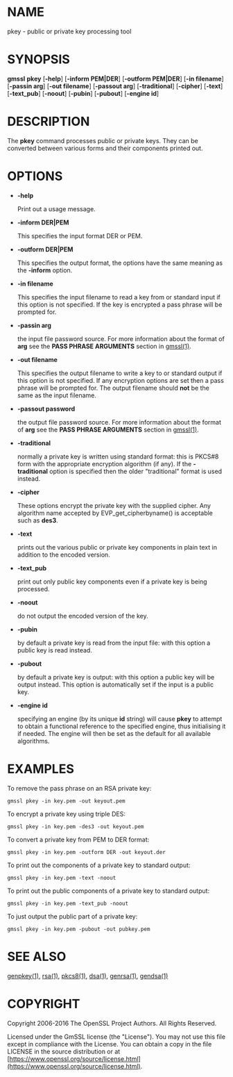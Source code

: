 # NAME

pkey - public or private key processing tool

# SYNOPSIS

**gmssl** **pkey**
\[**-help**\]
\[**-inform PEM|DER**\]
\[**-outform PEM|DER**\]
\[**-in filename**\]
\[**-passin arg**\]
\[**-out filename**\]
\[**-passout arg**\]
\[**-traditional**\]
\[**-cipher**\]
\[**-text**\]
\[**-text\_pub**\]
\[**-noout**\]
\[**-pubin**\]
\[**-pubout**\]
\[**-engine id**\]

# DESCRIPTION

The **pkey** command processes public or private keys. They can be converted
between various forms and their components printed out.

# OPTIONS

- **-help**

    Print out a usage message.

- **-inform DER|PEM**

    This specifies the input format DER or PEM.

- **-outform DER|PEM**

    This specifies the output format, the options have the same meaning as the
    **-inform** option.

- **-in filename**

    This specifies the input filename to read a key from or standard input if this
    option is not specified. If the key is encrypted a pass phrase will be
    prompted for.

- **-passin arg**

    the input file password source. For more information about the format of **arg**
    see the **PASS PHRASE ARGUMENTS** section in [gmssl(1)](http://man.he.net/man1/gmssl).

- **-out filename**

    This specifies the output filename to write a key to or standard output if this
    option is not specified. If any encryption options are set then a pass phrase
    will be prompted for. The output filename should **not** be the same as the input
    filename.

- **-passout password**

    the output file password source. For more information about the format of **arg**
    see the **PASS PHRASE ARGUMENTS** section in [gmssl(1)](http://man.he.net/man1/gmssl).

- **-traditional**

    normally a private key is written using standard format: this is PKCS#8 form
    with the appropriate encryption algorithm (if any). If the **-traditional**
    option is specified then the older "traditional" format is used instead.

- **-cipher**

    These options encrypt the private key with the supplied cipher. Any algorithm
    name accepted by EVP\_get\_cipherbyname() is acceptable such as **des3**.

- **-text**

    prints out the various public or private key components in
    plain text in addition to the encoded version.

- **-text\_pub**

    print out only public key components even if a private key is being processed.

- **-noout**

    do not output the encoded version of the key.

- **-pubin**

    by default a private key is read from the input file: with this
    option a public key is read instead.

- **-pubout**

    by default a private key is output: with this option a public
    key will be output instead. This option is automatically set if
    the input is a public key.

- **-engine id**

    specifying an engine (by its unique **id** string) will cause **pkey**
    to attempt to obtain a functional reference to the specified engine,
    thus initialising it if needed. The engine will then be set as the default
    for all available algorithms.

# EXAMPLES

To remove the pass phrase on an RSA private key:

    gmssl pkey -in key.pem -out keyout.pem

To encrypt a private key using triple DES:

    gmssl pkey -in key.pem -des3 -out keyout.pem

To convert a private key from PEM to DER format:

    gmssl pkey -in key.pem -outform DER -out keyout.der

To print out the components of a private key to standard output:

    gmssl pkey -in key.pem -text -noout

To print out the public components of a private key to standard output:

    gmssl pkey -in key.pem -text_pub -noout

To just output the public part of a private key:

    gmssl pkey -in key.pem -pubout -out pubkey.pem

# SEE ALSO

[genpkey(1)](http://man.he.net/man1/genpkey), [rsa(1)](http://man.he.net/man1/rsa), [pkcs8(1)](http://man.he.net/man1/pkcs8),
[dsa(1)](http://man.he.net/man1/dsa), [genrsa(1)](http://man.he.net/man1/genrsa), [gendsa(1)](http://man.he.net/man1/gendsa)

# COPYRIGHT

Copyright 2006-2016 The OpenSSL Project Authors. All Rights Reserved.

Licensed under the GmSSL license (the "License").  You may not use
this file except in compliance with the License.  You can obtain a copy
in the file LICENSE in the source distribution or at
[https://www.openssl.org/source/license.html](https://www.openssl.org/source/license.html).
